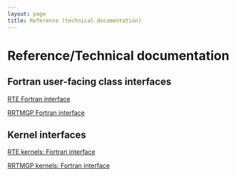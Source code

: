 ```yaml
---
layout: page
title: Reference (technical documentation)
---
```

# Reference/Technical documentation

## Fortran user-facing class interfaces

[RTE    Fortran interface](./reference/rte-fortran-interface/index.html)

[RRTMGP Fortran interface](./reference/rrtmgp-fortran-interface/index.html)

## Kernel interfaces

[RTE kernels:    Fortran interface](./reference/rte-kernels/index.html)

[RRTMGP kernels: Fortran interface](./reference/rrtmgp-kernels/index.html)
